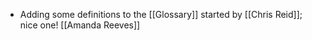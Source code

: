 - Adding some definitions to the [[Glossary]] started by [[Chris Reid]]; nice one! [[Amanda Reeves]]
